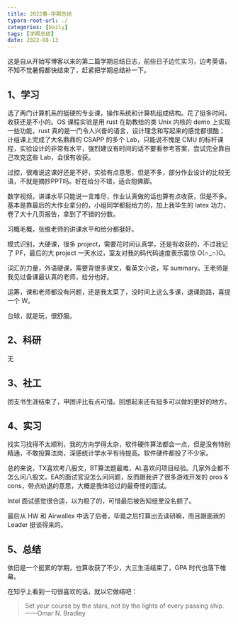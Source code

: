 ```yaml
---
title: 2022春-学期总结
typora-root-url: ./
categories: [Daily]
tags: [学期总结]
date: 2022-08-13
---
```


这是自从开始写博客以来的第二篇学期总结日志，前些日子边忙实习，边考英语，不知不觉暑假都快结束了，赶紧把学期总结补一下。

<!--more-->

## 1、学习

选了两门计算机系的挺硬的专业课，操作系统和计算机组成结构。花了挺多时间，收获还是不小的。OS 课程实验是用 rust 在助教给的类 Unix 内核的 demo 上实现一些功能，rust 真的是一门令人兴奋的语言，设计理念和写起来的感觉都很酷；计组课上完成了大名鼎鼎的 CSAPP 的多个 Lab，只能说不愧是 CMU 的标杆课程，实验设计的非常有水平，强烈建议有时间的话不要看参考答案，尝试完全靠自己攻克这些 Lab，会很有收获。

过控，很难说这课好还是不好，实验有点意思，但是不多，部分作业设计的比较无语，不就是摘抄PPT吗。好在给分不错，适合抱佛脚。

数字视频，讲课水平只能说一言难尽，作业认真做的话也算有点收获，但是不多。基本是靠最后的大作业拿分的，小组同学都挺给力的，加上我毕生的 latex 功力，卷了大十几页报告，拿到了不错的分数。

习概毛概，张维老师的讲课水平和给分都挺好。

模式识别，大硬课，很多 project，需要花时间认真学，还是有收获的，不过我记了 PF，最后的大 project 一天水过，室友对我的码代码速度表示震惊 O(∩_∩)O。

词汇的力量，外语硬课，需要背很多课文，看英文小说，写 summary。王老师是我见过备课最认真的老师，给分也好。

运筹，课和老师都没有问题，还是我太菜了，没时间上这么多课，退课跑路，喜提一个 W。

台球，就是玩，很舒服。

## 2、科研

无

## 3、社工

团支书生涯结束了，甲团评比有点可惜。回想起来还有挺多可以做的更好的地方。

## 4、实习

找实习找得不太顺利，我的方向学得太杂，软件硬件算法都会一点，但是没有特别精通，不敢投算法岗，深感统计学水平有待提高。软件硬件都投了不少家。

总的来说，TX喜欢考八股文，BT算法题最难，AL喜欢问项目经验。几家外企都不怎么问八股文。EA的面试官没怎么问问题，反而跟我讲了很多游戏开发的 pros & cons，带点劝退的意思，大概是我体验过的最奇怪的面试。

Intel 面试感觉很合适，以为稳了的，可惜最后被告知组里没名额了。

最后从 HW 和 Airwallex 中选了后者，毕竟之后打算出去读研嘛，而且跟面我的 Leader 挺谈得来的。

## 5、总结

依旧是一个挺累的学期，也算收获了不少，大三生活结束了，GPA 时代也落下帷幕。

在知乎上看到一句很喜欢的话，就以它做结吧：

> Set your course by the stars, not by the lights of every passing ship. ——Omar N. Bradley
